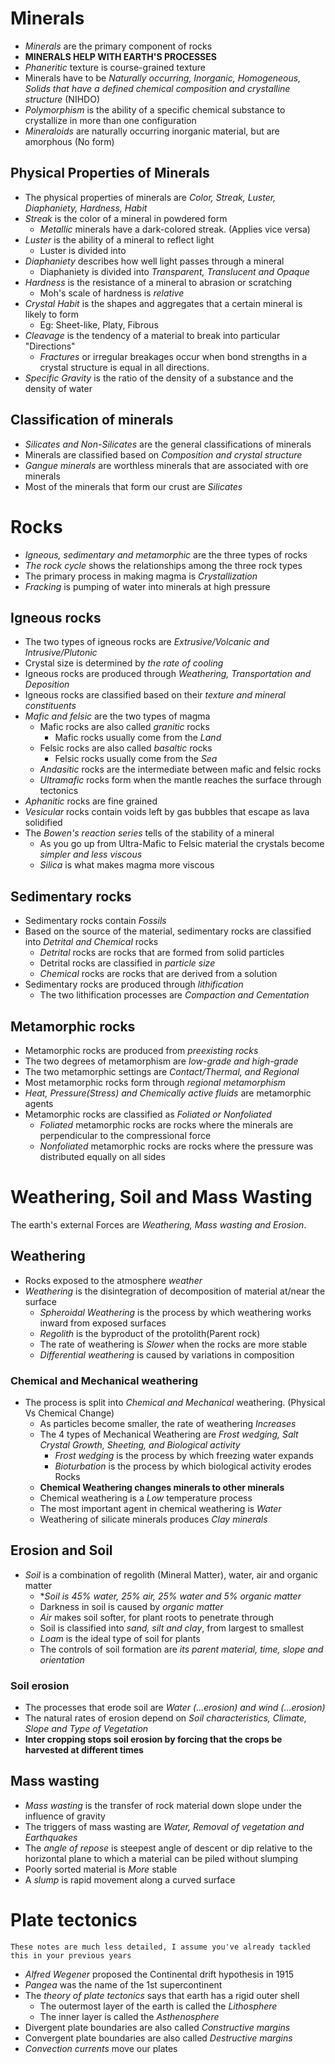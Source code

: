 # Minerals
- *Minerals* are the primary component of rocks
- **MINERALS HELP WITH EARTH'S PROCESSES**
- *Phaneritic* texture is course-grained texture
- Minerals have to be *Naturally occurring, Inorganic, Homogeneous, Solids that have a defined chemical composition and crystalline structure* (NIHDO)
- *Polymorphism* is the ability of a specific chemical substance to crystallize in more than one configuration 
- *Mineraloids* are naturally occurring inorganic material, but are amorphous (No form)
## Physical Properties of Minerals
- The physical properties of minerals are *Color, Streak, Luster, Diaphaniety, Hardness, Habit*
- *Streak* is the color of a mineral in powdered form
	- *Metallic* minerals have a dark-colored streak. (Applies vice versa)
- *Luster* is the ability of a mineral to reflect light
	- Luster is divided into 
- *Diaphaniety* describes how well light passes through a mineral
	- Diaphaniety is divided into *Transparent, Translucent and Opaque*
- *Hardness* is the resistance of a mineral to abrasion or scratching
	- Moh's scale of hardness is *relative*
- *Crystal Habit* is the shapes and aggregates that a certain mineral is likely to form
	- Eg: Sheet-like, Platy, Fibrous
- *Cleavage* is the tendency of a material to break into particular "Directions"
	- *Fractures* or irregular breakages occur when bond strengths in a crystal structure is equal in all directions.
- *Specific Gravity* is the ratio of the density of a substance and the density of water
## Classification of minerals
- *Silicates and Non-Silicates* are the general classifications of minerals
- Minerals are classified based on *Composition and crystal structure*
- *Gangue minerals* are worthless minerals that are associated with ore minerals
- Most of the minerals that form our crust are *Silicates*
# Rocks
- *Igneous, sedimentary and metamorphic* are the three types of rocks
- *The rock cycle* shows the relationships among the three rock types
- The primary process in making magma is *Crystallization* 
- *Fracking* is pumping of water into minerals at high pressure 
## Igneous rocks
- The two types of igneous rocks are *Extrusive/Volcanic and Intrusive/Plutonic*
- Crystal size is determined by *the rate of cooling*
- Igneous rocks are produced through *Weathering, Transportation and Deposition*
- Igneous rocks are classified based on their *texture and mineral constituents*
- *Mafic and felsic* are the two types of magma
	- Mafic rocks are also called *granitic* rocks
		- Mafic rocks usually come from the *Land*
	- Felsic rocks are also called *basaltic* rocks
		- Felsic rocks usually come from the *Sea*
	- *Andasitic* rocks are the intermediate between mafic and felsic rocks
	- *Ultramafic* rocks form when the mantle reaches the surface through tectonics
- *Aphanitic* rocks are fine grained
- *Vesicular* rocks contain voids left by gas bubbles that escape as lava solidified
- The *Bowen's reaction series* tells of the stability of a mineral
	- As you go up from Ultra-Mafic to Felsic material the crystals become *simpler and less viscous*
	- *Silica* is what makes magma more viscous
## Sedimentary rocks
- Sedimentary rocks contain *Fossils*
- Based on the source of the material, sedimentary rocks are classified into *Detrital and Chemical* rocks
	- *Detrital* rocks are rocks that are formed from solid particles
	- Detrital rocks are classified in *particle size*
	- *Chemical* rocks are rocks that are derived from a solution
- Sedimentary rocks are produced through *lithification*
	- The two lithification processes are *Compaction and Cementation*
## Metamorphic rocks
- Metamorphic rocks are produced from *preexisting rocks*
- The two degrees of metamorphism are *low-grade and high-grade*
- The two metamorphic settings are *Contact/Thermal, and Regional*
- Most metamorphic rocks form through *regional metamorphism*
- *Heat, Pressure(Stress) and Chemically active fluids* are metamorphic agents
- Metamorphic rocks are classified as *Foliated or Nonfoliated*
	- *Foliated* metamorphic rocks are rocks where the minerals are perpendicular to the compressional force
	- *Nonfoliated* metamorphic rocks are rocks where the pressure was distributed equally on all sides 
# Weathering, Soil and Mass Wasting
The earth's external Forces are *Weathering, Mass wasting and Erosion*.
## Weathering
- Rocks exposed to the atmosphere *weather*
- *Weathering* is the disintegration of decomposition of material at/near the surface
	- *Spheroidal Weathering* is the process by which weathering works inward from exposed surfaces
	- *Regolith* is the byproduct of the protolith(Parent rock)
	- The rate of weathering is *Slower* when the rocks are more stable
	- *Differential weathering* is caused by variations in composition 
### Chemical and Mechanical weathering
- The process is split into *Chemical and Mechanical* weathering. (Physical Vs Chemical Change)
	- As particles become smaller, the rate of weathering *Increases*
	- The 4 types of Mechanical Weathering are *Frost wedging, Salt Crystal Growth, Sheeting, and Biological activity*
		- *Frost wedging* is the process by which freezing water expands
		- *Bioturbation* is the process by which biological activity erodes Rocks
	- **Chemical Weathering changes minerals to other minerals**
	- Chemical weathering is a *Low* temperature process
	- The most important agent in chemical weathering is *Water*
	- Weathering of silicate minerals produces *Clay minerals*
## Erosion and Soil
- *Soil* is a combination of regolith (Mineral Matter), water, air and organic matter
	- **Soil is 45% water, 25% air, 25% water and 5% organic matter*
	- Darkness in soil is caused by *organic matter*
	- *Air* makes soil softer, for plant roots to penetrate through
	- Soil is classified into *sand, silt and clay*, from largest to smallest
	- *Loam* is the ideal type of soil for plants
	- The controls of soil formation are *its parent material, time, slope and orientation*
### Soil erosion
- The processes that erode soil are *Water (...erosion) and wind (...erosion)*
- The natural rates of erosion depend on *Soil characteristics, Climate, Slope and Type of Vegetation*
- **Inter cropping stops soil erosion by forcing that the crops be harvested at different times**
## Mass wasting
- *Mass wasting* is the transfer of rock material down slope under the influence of gravity
- The triggers of mass wasting are *Water, Removal of vegetation and Earthquakes*
- The *angle of repose* is steepest angle of descent or dip relative to the horizontal plane to which a material can be piled without slumping
- Poorly sorted material is *More* stable
- A *slump* is rapid movement along a curved surface
# Plate tectonics
`These notes are much less detailed, I assume you've already tackled this in your previous years`
- *Alfred Wegener* proposed the Continental drift hypothesis in 1915
- *Pangea* was the name of the 1st supercontinent
- The *theory of plate tectonics* says that earth has a rigid outer shell
	- The outermost layer of the earth is called the *Lithosphere*
	- The inner layer is called the *Asthenosphere*
- Divergent plate boundaries are also called *Constructive margins*
- Convergent plate boundaries are also called *Destructive margins*
- *Convection currents* move our plates
